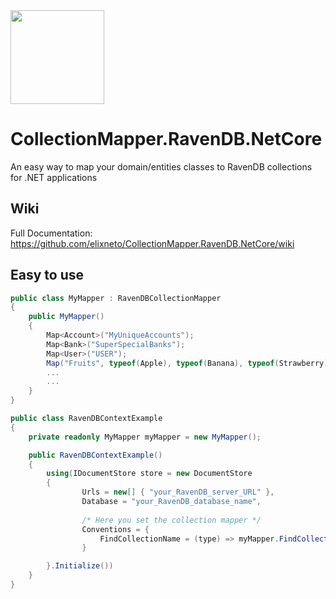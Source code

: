 <image width="150px" src="https://github.com/elixneto/CollectionMapper.RavenDB.NetCore/blob/master/src/CollectionMapper.RavenDB.NetCore/logo.png" />

# CollectionMapper.RavenDB.NetCore
An easy way to map your domain/entities classes to RavenDB collections for .NET applications

## Wiki
Full Documentation: <br>
https://github.com/elixneto/CollectionMapper.RavenDB.NetCore/wiki

## Easy to use
```csharp
public class MyMapper : RavenDBCollectionMapper
{
    public MyMapper()
    {
        Map<Account>("MyUniqueAccounts");
        Map<Bank>("SuperSpecialBanks");
        Map<User>("USER");
        Map("Fruits", typeof(Apple), typeof(Banana), typeof(Strawberry));
        ...
        ...
    }
}

public class RavenDBContextExample
{
    private readonly MyMapper myMapper = new MyMapper();

    public RavenDBContextExample()
    {
        using(IDocumentStore store = new DocumentStore
        {
                Urls = new[] { "your_RavenDB_server_URL" },
                Database = "your_RavenDB_database_name",
                
                /* Here you set the collection mapper */
                Conventions = {
                    FindCollectionName = (type) => myMapper.FindCollectionBy(type)
                }

        }.Initialize())
    }
}
```
